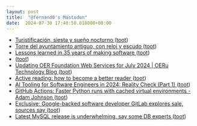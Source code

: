 ```yaml
---
layout: post
title:  "@fernand0's Mastodon"
date:  2024-07-30 17:40:50.018000+00:00
---
```

*  [Turistificación, siesta y sueño nocturno ](https://avecesunafoto.wordpress.com/2024/07/30/turistificacion-siesta-y-sueno-nocturno) ([toot](https://mastodon.social/@fernand0/112876666880904317))
*  [Torre del ayuntamiento antiguo, con reloj y escudo ](https://www.flickr.com/photos/fernand0/53860378511) ([toot](https://mastodon.social/@fernand0/112876548039914270))
*  [Lessons learned in 35 years of making software ](https://dev.jimgrey.net/2024/07/03/lessons-learned-in-35-years-of-making-software) ([toot](https://mastodon.social/@fernand0/112876283819899395))
*  [ ](https://mastodon.social/users/fernand0/statuses/112876259129091660/activity) ([toot](https://mastodon.social/users/fernand0/statuses/112876259129091660/activity))
*  [Updating OER Foundation Web Services for July 2024 \| OERu Technology Blog ](https://tech.oeru.org/updating-oer-foundation-web-services-july-202) ([toot](https://mastodon.social/@fernand0/112876207057551291))
*  [Active reading: how to become a better reader ](https://nesslabs.com/active-readin) ([toot](https://mastodon.social/@fernand0/112875954259845847))
*  [AI Tooling for Software Engineers in 2024: Reality Check (Part 1) ](https://newsletter.pragmaticengineer.com/p/ai-tooling-202) ([toot](https://mastodon.social/@fernand0/112875583648692495))
*  [GitHub Actions: Faster Python runs with cached virtual environments - Adam Johnson ](https://adamj.eu/tech/2023/11/02/github-actions-faster-python-virtual-environments) ([toot](https://mastodon.social/@fernand0/112875417632231259))
*  [Exclusive: Google-backed software developer GitLab explores sale, sources say   ](https://www.reuters.com/markets/deals/google-backed-software-developer-gitlab-explores-sale-sources-say-2024-07-17/) ([toot](https://mastodon.social/@fernand0/112875205730225998))
*  [Latest MySQL release is underwhelming, say some DB experts ](https://www.theregister.com/2024/07/16/mysql_9_underwhelms_community) ([toot](https://mastodon.social/@fernand0/112874910973156233))
